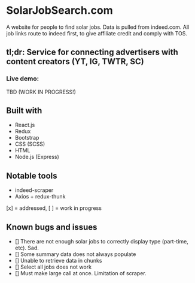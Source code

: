 # SolarJobSearch.com

A website for people to find solar jobs. Data is pulled from indeed.com. All job links
route to indeed first, to give affiliate credit and comply with TOS.

## tl;dr: Service for connecting advertisers with content creators (YT, IG, TWTR, SC)

### Live demo: 
TBD (WORK IN PROGRESS!)

## Built with
* React.js
* Redux
* Bootstrap
* CSS (SCSS)
* HTML
* Node.js (Express)

## Notable tools
* indeed-scraper
* Axios + redux-thunk


[x] = addressed, [ ] = work in progress
## Known bugs and issues
- [] There are not enough solar jobs to correctly display type (part-time, etc). Sad.
- [] Some summary data does not always populate
- [] Unable to retrieve data in chunks
- [] Select all jobs does not work
- [] Must make large call at once. Limitation of scraper.